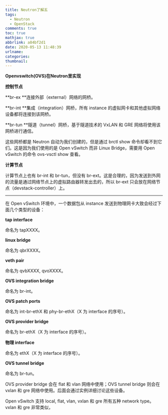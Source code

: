 ```yaml
---
title: Neutron了解五
tags:
  - Neutron
  - OpenStack
comments: true
toc: true
mathjax: true
abbrlink: a84bf2d1
date: 2020-05-13 11:48:39
urlname:
categories:
thumbnail:
---
```




**Openvswitch(OVS)在Neutron里实现**

**控制节点**

**br-ex
**连接外部（external）网络的网桥。



**br-int
**集成（integration）网桥，所有 instance 的虚拟网卡和其他虚拟网络设备都将连接到该网桥。



**br-tun
**隧道（tunnel）网桥，基于隧道技术的 VxLAN 和 GRE 网络将使用该网桥进行通信。



这些网桥都是 Neutron 自动为我们创建的，但是通过 brctl show 命令却看不到它们。这是因为我们使用的是 Open vSwitch 而非 Linux Bridge，需要用 Open vSwitch 的命令 ovs-vsctl show 查看。



**计算节点**

计算节点上也有 br-int 和 br-tun，但没有 br-ext。这是合理的，因为发送到外网的流量是通过网络节点上的虚拟路由器转发出去的，所以 br-ext 只会放在网络节点（devstack-controller）上。

---



在 Open vSwitch 环境中，一个数据包从 instance 发送到物理网卡大致会经过下面几个类型的设备：



**tap interface**

命名为 tapXXXX。



**linux bridge**

命名为 qbrXXXX。



**veth pair**

命名为 qvbXXXX, qvoXXXX。



**OVS integration bridge**

命名为 br-int。



**OVS patch ports**

命名为 int-br-ethX 和 phy-br-ethX（X 为 interface 的序号）。



**OVS provider bridge**

命名为 br-ethX（X 为 interface 的序号）。



**物理 interface**

命名为 ethX（X 为 interface 的序号）。



**OVS tunnel bridge**

命名为 br-tun。



OVS provider bridge 会在 flat 和 vlan 网络中使用；OVS tunnel bridge 则会在 vxlan 和 gre 网络中使用。后面会通过实例详细讨论这些设备。



Open vSwitch 支持 local, flat, vlan, vxlan 和 gre 所有五种 network type。vxlan 和 gre 非常类似，
